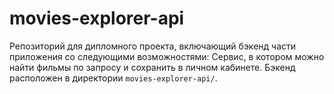 # movies-explorer-api
Репозиторий для дипломного проекта, включающий бэкенд части приложения со следующими возможностями: Сервис, в котором можно найти фильмы по запросу и сохранить в личном кабинете. Бэкенд расположен в директории `movies-explorer-api/`.
  
<!-- Cсылка на сайт - https://api.jet.nomoredomains.work
Публичный IPv4 - 62.173.149.4 -->
